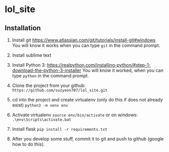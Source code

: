 # lol_site


## Installation

1. Install git https://www.atlassian.com/git/tutorials/install-git#windows
You will know it works when you can type `git` in the command prompt.

2. Install sublime text

3. Install Python 3: https://realpython.com/installing-python/#step-1-download-the-python-3-installer
You will know it worked, when you can type `python` in the command prompt.

4. Clone the project from your github: `https://github.com/suzyeon707/lol_site.git`

5. cd into the project and create virtualenv (only do this if does not already exist)
`python3 -m venv env`

6. Activate virtualenv
`source env/bin/activate`
or on windows:
`.\env\Scripts\activate.bat`

7. Install flask
`pip install -r requirements.txt`

8. After you develop some stuff, commit it to git and push to github (google how to do this).
